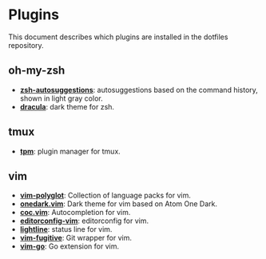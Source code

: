 # Plugins
This document describes which plugins are installed in the dotfiles repository.

## oh-my-zsh
- **[zsh-autosuggestions](https://github.com/zsh-users/zsh-autosuggestions)**: autosuggestions based on the command history, shown in light gray color.
- **[dracula](https://github.com/dracula/zsh)**: dark theme for zsh.

## tmux
- **[tpm](https://github.com/tmux-plugins/tpm)**: plugin manager for tmux.

## vim
- **[vim-polyglot](https://github.com/sheerun/vim-polyglot)**: Collection of language packs for vim.
- **[onedark.vim](https://github.com/joshdick/onedark.vim)**: Dark theme for vim based on Atom One Dark.
- **[coc.vim](https://github.com/neoclide/coc.nvim)**: Autocompletion for vim.
- **[editorconfig-vim](https://github.com/editorconfig/editorconfig-vim)**: editorconfig for vim.
- **[lightline](https://github.com/itchyny/lightline.vim)**: status line for vim.
- **[vim-fugitive](https://github.com/tpope/vim-fugitive)**: Git wrapper for vim.
- **[vim-go](https://github.com/fatih/vim-go)**: Go extension for vim.
